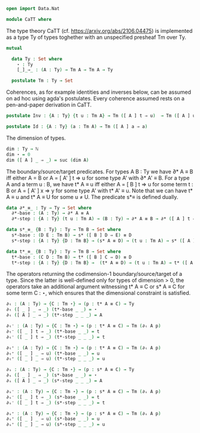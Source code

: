 ```agda
open import Data.Nat
```

```agda
module CaTT where
```

The type theory CaTT (cf. https://arxiv.org/abs/2106.04475) is implemented as a type Ty of types
toghether with an unspecified presheaf Tm over Ty.

```agda
mutual

  data Ty : Set where
    ⋆ : Ty
    [_]_⇒_ : (A : Ty) → Tm A → Tm A → Ty

  postulate Tm : Ty → Set
```

Coherences, as for example identities and inverses below, can be assumed on ad hoc using agda's
postulates. Every coherence assumed rests on a pen-and-paper derivation in CaTT.

```agda
postulate Inv : {A : Ty} {t u : Tm A} → Tm ([ A ] t ⇒ u)  → Tm ([ A ] u ⇒ t)

postulate Id : {A : Ty} (a : Tm A) → Tm ([ A ] a ⇒ a)
```

The dimension of types.

```agda
dim : Ty → ℕ
dim ⋆ = 0
dim ([ A ] _ ⇒ _) = suc (dim A)
```

The boundary/source/target predicates. For types A B : Ty we have ∂* A ≡ B iff either A = B or
A = [ A' ] t ⇒ u for some type A' with ∂* A' ≡ B. For a type A and a term u : B, we have t* A ≡ u
iff either A = [ B ] t ⇒ u for some term t : B or A = [ A' ] x ⇒ y for some type A' with t* A' ≡ u.
Note that we can have t* A ≡ u and t* A ≡ U for some u ≠ U. The predicate s*_≡_ is defined dually.

```agda
data ∂*_≡_ : Ty → Ty → Set where
  ∂*-base : (A : Ty) → ∂* A ≡ A
  ∂*-step : {A : Ty} (t u : Tm A) → (B : Ty) → ∂* A ≡ B → ∂* ([ A ] t ⇒ u) ≡ B

data s*_≡_ {B : Ty} : Ty → Tm B → Set where 
  s*-base : (D E : Tm B) → s* ([ B ] D ⇒ E) ≡ D
  s*-step : {A : Ty} {D : Tm B} → (s* A ≡ D) → (t u : Tm A) → s* ([ A ] t ⇒ u) ≡ D

data t*_≡_ {B : Ty} : Ty → Tm B → Set where 
  t*-base : (C D : Tm B) → t* ([ B ] C ⇒ D) ≡ D
  t*-step : {A : Ty} {D : Tm B} →  (t* A ≡ D) → (t u : Tm A) → t* ([ A ] t ⇒ u) ≡ D
```

The operators returning the codimension-1 boundary/source/target of a type. Since the latter is
well-defined only for types of dimension > 0, the operators take an additional argument witnessing
t* A ≡ C or s* A ≡ C for some term C : ⋆, which ensures that the dimensional constraint is
satisfied.  

```agda
∂ₜ : (A : Ty) → {C : Tm ⋆} → (p : t* A ≡ C) → Ty
∂ₜ ([ _ ] _ ⇒ _) (t*-base _ _) = ⋆
∂ₜ ([ A ] _ ⇒ _) (t*-step _ _ _) = A

∂ₜ⁻ : (A : Ty) → {C : Tm ⋆} → (p : t* A ≡ C) → Tm (∂ₜ A p)
∂ₜ⁻ ([ _ ] t ⇒ _) (t*-base _ _) = t
∂ₜ⁻ ([ _ ] t ⇒ _) (t*-step _ _ _) = t

∂ₜ⁺ : (A : Ty) → {C : Tm ⋆} → (p : t* A ≡ C) → Tm (∂ₜ A p)
∂ₜ⁺ ([ _ ] _ ⇒ u) (t*-base _ _) = u
∂ₜ⁺ ([ _ ] _ ⇒ u) (t*-step _ _ _) = u

∂ₛ : (A : Ty) → {C : Tm ⋆} → (p : s* A ≡ C) → Ty
∂ₛ ([ _ ] _ ⇒ _) (s*-base _ _) = ⋆
∂ₛ ([ A ] _ ⇒ _) (s*-step _ _ _) = A

∂ₛ⁻ : (A : Ty) → {C : Tm ⋆} → (p : s* A ≡ C) → Tm (∂ₛ A p)
∂ₛ⁻ ([ _ ] t ⇒ _) (s*-base _ _) = t
∂ₛ⁻ ([ _ ] t ⇒ _) (s*-step _ _ _) = t

∂ₛ⁺ : (A : Ty) → {C : Tm ⋆} → (p : s* A ≡ C) → Tm (∂ₛ A p)
∂ₛ⁺ ([ _ ] _ ⇒ u) (s*-base _ _) = u
∂ₛ⁺ ([ _ ] _ ⇒ u) (s*-step _ _ _) = u
```